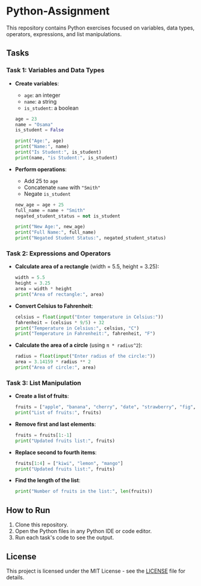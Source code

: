 # Python-Assignment

This repository contains Python exercises focused on variables, data types, operators, expressions, and list manipulations.

## Tasks

### Task 1: Variables and Data Types

- **Create variables**:
  - `age`: an integer
  - `name`: a string
  - `is_student`: a boolean
  
  ```python
  age = 23
  name = "Osama"
  is_student = False
  
  print("Age:", age)
  print("Name:", name)
  print("Is Student:", is_student)
  print(name, "is Student:", is_student)
  ```

- **Perform operations**:
  - Add 25 to `age`
  - Concatenate `name` with `"Smith"`
  - Negate `is_student`

  ```python
  new_age = age + 25
  full_name = name + "Smith"
  negated_student_status = not is_student
  
  print("New Age:", new_age)
  print("Full Name:", full_name)
  print("Negated Student Status:", negated_student_status)
  ```

### Task 2: Expressions and Operators

- **Calculate area of a rectangle** (width = 5.5, height = 3.25):

  ```python
  width = 5.5
  height = 3.25
  area = width * height
  print("Area of rectangle:", area)
  ```

- **Convert Celsius to Fahrenheit**:

  ```python
  celsius = float(input("Enter temperature in Celsius:"))
  fahrenheit = (celsius * 9/5) + 32
  print("Temperature in Celsius:", celsius, "C")
  print("Temperature in Fahrenheit:", fahrenheit, "F")
  ```

- **Calculate the area of a circle** (using `π * radius^2`):

  ```python
  radius = float(input("Enter radius of the circle:"))
  area = 3.14159 * radius ** 2
  print("Area of circle:", area)
  ```

### Task 3: List Manipulation

- **Create a list of fruits**:

  ```python
  fruits = ["apple", "banana", "cherry", "date", "strawberry", "fig", "grape"]
  print("List of fruits:", fruits)
  ```

- **Remove first and last elements**:

  ```python
  fruits = fruits[1:-1]
  print("Updated fruits list:", fruits)
  ```

- **Replace second to fourth items**:

  ```python
  fruits[1:4] = ["kiwi", "lemon", "mango"]
  print("Updated fruits list:", fruits)
  ```

- **Find the length of the list**:

  ```python
  print("Number of fruits in the list:", len(fruits))
  ```

## How to Run

1. Clone this repository.
2. Open the Python files in any Python IDE or code editor.
3. Run each task's code to see the output.

## License

This project is licensed under the MIT License - see the [LICENSE](LICENSE) file for details.
